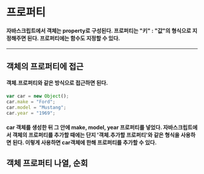 # 프로퍼티

#### 자바스크립트에서 객체는 property로 구성된다.    프로퍼티는 "키" : "값"의 형식으로 지정해주면 된다.    프로퍼티에는 함수도 지정할 수 있다.
-------------
##  객체의 프로퍼티에 접근
#### 객체.프로퍼티와 같은 방식으로 접근하면 된다.

```javascript
var car = new Object();
car.make = "Ford";
car.model = "Mustang";
car.year = "1969";
```
#### car 객체를 생성한 뒤 그 안에 make, model, year 프로퍼티를 넣었다.    자바스크립트에서 객체의 프로퍼티를 추가할 때에는 단지 '객체.추가할 프로퍼티'와 같은 형식을 사용하면 된다.    이렇게 사용하면 car객체에 한해 프로퍼티를 추가할 수 있다.

## 객체 프로퍼티 나열, 순회
